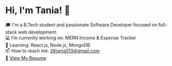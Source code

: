 # Hi, I'm Tania! 👋

🎓 I'm a B.Tech student and passionate Software Developer focused on full-stack web development.  
💻 I’m currently working on: MERN Income & Expense Tracker  
🌱 Learning: React.js, Node.js, MongoDB  
📫 How to reach me: 26tania513@gmail.com    
📄 [View My Resume](https://drive.google.com/file/d/1vVWrk7ZLeAlairbI8EVa-PIt7Zycorre/view?usp=drivesdk)

